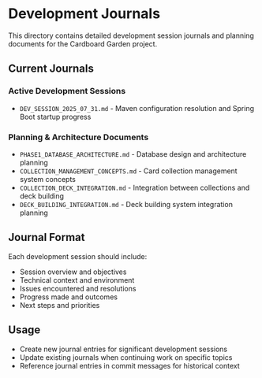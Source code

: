 # Development Journals

This directory contains detailed development session journals and planning documents for the Cardboard Garden project.

## Current Journals

### Active Development Sessions
- `DEV_SESSION_2025_07_31.md` - Maven configuration resolution and Spring Boot startup progress

### Planning & Architecture Documents
- `PHASE1_DATABASE_ARCHITECTURE.md` - Database design and architecture planning
- `COLLECTION_MANAGEMENT_CONCEPTS.md` - Card collection management system concepts
- `COLLECTION_DECK_INTEGRATION.md` - Integration between collections and deck building
- `DECK_BUILDING_INTEGRATION.md` - Deck building system integration planning

## Journal Format
Each development session should include:
- Session overview and objectives
- Technical context and environment
- Issues encountered and resolutions
- Progress made and outcomes
- Next steps and priorities

## Usage
- Create new journal entries for significant development sessions
- Update existing journals when continuing work on specific topics
- Reference journal entries in commit messages for historical context